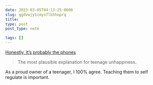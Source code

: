 ```yaml
---
date: 2023-03-05T04:13:25-0600
slug: ggdvwjy1cmysflk5hoprq
title: 
type: post
post_type: note

tags: []
---
```

[Honestly, it’s probably the phones](https://noahpinion.substack.com/p/honestly-its-probably-the-phones)



> 
> The most plausible explanation for teenage unhappiness.
> 
> 
> 


As a proud owner of a teenager, I 100% agree. Teaching them to self regulate is important.



